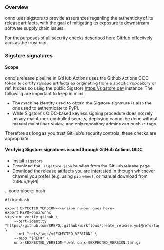 <!--
Copyright (c) ONNX Project Contributors

SPDX-License-Identifier: Apache-2.0
-->


### Overview ###

onnx uses sigstore to provide assurances regarding the authenticity of
its release artifacts, with the goal of mitigating its exposure to downstream software
supply chain issues.

For the purposes of all security checks described here GitHub effectively acts as the trust root.  

### Sigstore signatures ###

#### Scope ####

onnx's release pipeline in GitHub Actions uses the Github Actions OIDC token
to certify release artifacts as originating from a specific repository or ref.
It does so using the public Sigstore <https://sigstore.dev> instance.
The following are important to keep in mind:

 * The machine identity used to obtain the Sigstore signature is also the one
   used to authenticate to PyPI.
 * While Sigstore's OIDC-based keyless signing procedure does not rely on any
   maintainer-controlled secrets, deploying cannot be done without manual
   maintainer review, and only repository admins can push ``v*`` tags.

Therefore as long as you trust GitHub's security controls, these checks
are appropriate.

#### Verifying Sigstore signatures issued through GitHub Actions OIDC ####

  * Install ``sigstore``
  * Download the ``.sigstore.json`` bundles from the GitHub release page
  * Download the release artifacts you are interested in through whichever channel you prefer
    (e.g. using ``pip wheel``, or manual download from GitHub/PyPI)

.. code-block:: bash

    #!/bin/bash

    export EXPECTED_VERSION=<version number goes here>
    export REPO=onnx/onnx
    sigstore verify github \
        --cert-identity "https://github.com/$REPO/.github/workflows/create_release.yml@refs/tags/v$EXPECTED_VERSION" \
        --ref "refs/tags/v$EXPECTED_VERSION" \
        --repo "$REPO" \
        onnx-$EXPECTED_VERSION-*.whl onnx-$EXPECTED_VERSION.tar.gz

